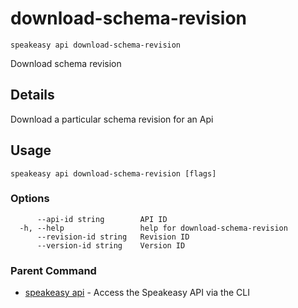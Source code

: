 # download-schema-revision  
`speakeasy api download-schema-revision`  


Download schema revision  

## Details

Download a particular schema revision for an Api

## Usage

```
speakeasy api download-schema-revision [flags]
```

### Options

```
      --api-id string        API ID
  -h, --help                 help for download-schema-revision
      --revision-id string   Revision ID
      --version-id string    Version ID
```

### Parent Command

* [speakeasy api](README.md)	 - Access the Speakeasy API via the CLI
